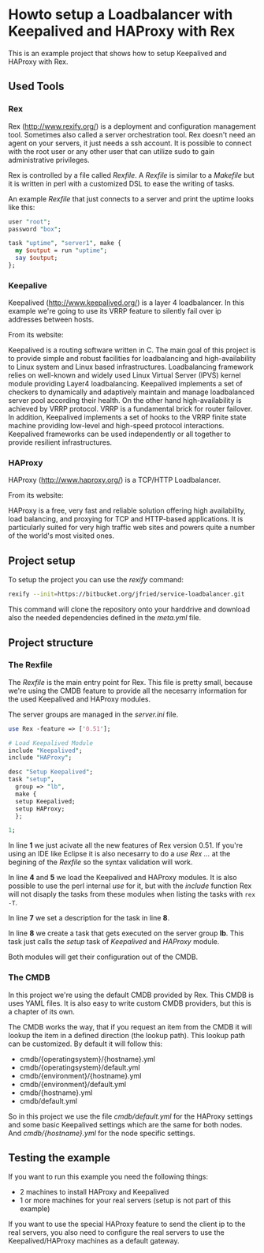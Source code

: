 # Howto setup a Loadbalancer with Keepalived and HAProxy with Rex

This is an example project that shows how to setup Keepalived and HAProxy with Rex.

## Used Tools

### Rex

Rex (http://www.rexify.org/) is a deployment and configuration management tool. Sometimes also called a server orchestration tool. Rex doesn't need an agent on your servers, it just needs a ssh account. It is possible to connect with the root user or any other user that can utilize sudo to gain administrative privileges.

Rex is controlled by a file called *Rexfile*. A *Rexfile* is similar to a *Makefile* but it is written in perl with a customized DSL to ease the writing of tasks.

An example *Rexfile* that just connects to a server and print the uptime looks like this:
```perl
user "root";
password "box";

task "uptime", "server1", make {
  my $output = run "uptime";
  say $output;
};
```

### Keepalive

Keepalived (http://www.keepalived.org/) is a layer 4 loadbalancer. In this example we're going to use its VRRP feature to silently fail over ip addresses between hosts.

From its website:

Keepalived is a routing software written in C. The main goal of this project is to provide simple and robust facilities for loadbalancing and high-availability to Linux system and Linux based infrastructures. Loadbalancing framework relies on well-known and widely used Linux Virtual Server (IPVS) kernel module providing Layer4 loadbalancing. Keepalived implements a set of checkers to dynamically and adaptively maintain and manage loadbalanced server pool according their health. On the other hand high-availability is achieved by VRRP protocol. VRRP is a fundamental brick for router failover. In addition, Keepalived implements a set of hooks to the VRRP finite state machine providing low-level and high-speed protocol interactions. Keepalived frameworks can be used independently or all together to provide resilient infrastructures.

### HAProxy

HAProxy (http://www.haproxy.org/) is a TCP/HTTP Loadbalancer.

From its website:

HAProxy is a free, very fast and reliable solution offering high availability, load balancing, and proxying for TCP and HTTP-based applications. It is particularly suited for very high traffic web sites and powers quite a number of the world's most visited ones.


## Project setup

To setup the project you can use the *rexify* command:

```bash
rexify --init=https://bitbucket.org/jfried/service-loadbalancer.git
```

This command will clone the repository onto your harddrive and download also the needed dependencies defined in the *meta.yml* file.

## Project structure

### The Rexfile

The *Rexfile* is the main entry point for Rex. This file is pretty small, because we're using the CMDB feature to provide all the necesarry information for the used Keepalived and HAProxy modules.

The server groups are managed in the *server.ini* file.

```perl
use Rex -feature => ['0.51'];

# Load Keepalived Module
include "Keepalived";
include "HAProxy";

desc "Setup Keepalived";
task "setup",
  group => "lb",
  make {
  setup Keepalived;
  setup HAProxy;
  };

1;
```

In line **1** we just acivate all the new features of Rex version 0.51. If you're using an IDE like Eclipse it is also necesarry to do a *use Rex ...* at the begining of the *Rexfile* so the syntax validation will work.

In line **4** and **5** we load the Keepalived and HAProxy modules. It is also possible to use the perl internal *use* for it, but with the *include* function Rex will not disaply the tasks from these modules when listing the tasks with ```rex -T```.


In line **7** we set a description for the task in line **8**.

In line **8** we create a task that gets executed on the server group **lb**. This task just calls the *setup* task of *Keepalived* and *HAProxy* module.

Both modules will get their configuration out of the CMDB.

### The CMDB

In this project we're using the default CMDB provided by Rex. This CMDB is uses YAML files. It is also easy to write custom CMDB providers, but this is a chapter of its own.

The CMDB works the way, that if you request an item from the CMDB it will lookup the item in a defined direction (the lookup path). This lookup path can be customized. By default it will follow this:

* cmdb/{operatingsystem}/{hostname}.yml
* cmdb/{operatingsystem}/default.yml
* cmdb/{environment}/{hostname}.yml
* cmdb/{environment}/default.yml
* cmdb/{hostname}.yml
* cmdb/default.yml

So in this project we use the file *cmdb/default.yml* for the HAProxy settings and some basic Keepalived settings which are the same for both nodes. And *cmdb/{hostname}.yml* for the node specific settings.

## Testing the example

If you want to run this example you need the following things:

* 2 machines to install HAProxy and Keepalived
* 1 or more machines for your real servers (setup is not part of this example)

If you want to use the special HAProxy feature to send the client ip to the real servers, you also need to configure the real servers to use the Keepalived/HAProxy machines as a default gateway.




